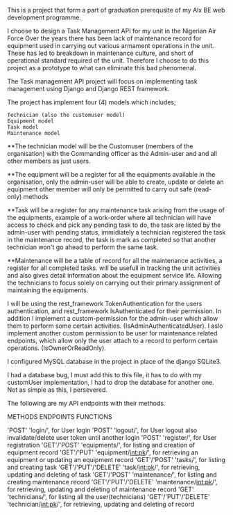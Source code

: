 This is a project that form a part of graduation prerequsite of my Alx BE web development programme.

I choose to design a Task Management API for my unit in the Nigerian Air Force
Over the years there has been lack of maintenance record for equipment used in carrying out
various armament operations in the unit.
These has led to breakdown in maintenance culture, and short of operational standard required
of the unit.
Therefore I choose to do this project as a prototype to what can eliminate this bad phenomenal.

The Task management API project will focus on implementing task management using Django and Django
REST framework.

The project has implement four (4) models which includes;

    Technician (also the customuser model)
    Equipment model
    Task model
    Maintenance model

**The technician model will be the Customuser (members of the organisation) with the Commanding officer as
the Admin-user and and all other members as just users.

**The equipment will be a register for all the equipments available in the organisation, only the admin-user will be able to create, update or delete an equipment other member will only be permitted to carry out safe
(read-only) methods

**Task will be a register for any maintenance task arising from the usage of the equipments, example of a work-order
where all technician will have access to check and pick any pending task to do, the task are listed by the admin-user with pending status, immidiately a technician registered the task in the maintenance record, the task is mark as completed so that another technician won't go ahead to perform the same task.

**Maintenance will be a table of record for all the maintenance activities, a register for all completed tasks.
will be usefull in tracking the unit activities and also gives detail information about the equipment service life. Allowing the technicians to focus solely on carrying out their primary assignment of maintaining the equipments. 

I will be using the rest_framework TokenAuthentication for the users authentication, and rest_framework IsAuthenticated for their permission. In addition I implement a custom-permission for the admin-user which allow them to perform some certain activities. (IsAdminAuthenticatedUser).
I aslo implement another custom permission to be user for maintenance related endpoints, which allow only the user attach to a record to perform certain operations. (IsOwnerOrReadOnly).

I configured MySQL database in the project in place of the django SQLite3.

I had a database bug, I must add this to this file, it has to do with my customUser implementation, I had to drop the database for another one. Not as simple as this, I persevered.

The following are my API endpoints with their methods.

METHODS                  ENDPOINTS              FUNCTIONS

'POST'                 'login/',              for User login
'POST'                 'logout/',             for User logout also invalidate/delete user token until another login
'POST'                 'register/',           for User registration 
'GET'/'POST'           'equipments/',         for listing and creation of equipment record 
'GET'/'PUT'            'equipment/<int:pk>/', for retrieving an equipment or updating an equipment record 
'GET'/'POST'           'tasks/',              for listing and creating task
'GET'/'PUT'/'DELETE'   'task/<int:pk>/',      for retrieving, updating and deleting of task
'GET'/'POST'           'maintenance/',        for listing and creating maintenance record
'GET'/'PUT'/'DELETE'   'maintenance/<int:pk>/',     for retrieving, updating and deleting of maintenance record
'GET'                  'technicians/',        for listing all the user(technicians)
'GET'/'PUT'/'DELETE'   'technician/<int:pk>/',     for retrieving, updating and deleting of record
